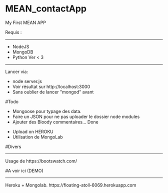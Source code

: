 # MEAN_contactApp
My First MEAN APP

Requis :
<hr>
<ul>
<li>NodeJS</li>
<li>MongoDB</li>
<li>Python Ver < 3</li>
</ul>
<hr>

Lancer via:
* node server.js
* Voir résultat sur http://localhost:3000
* Sans oublier de lancer "mongod" avant

#Todo
* Mongoose pour typage des data.
* Faire un JSON pour ne pas uploader le dossier node modules
* Ajouter des Bloody commentaires...
Done
<ul>
<li>Upload on HEROKU
</li>
<li>Utilisation de MongoLab</li>
</ul>
#Divers
<hr>
Usage de https://bootswatch.com/


#A voir ici (DEMO)
<hr>
Heroku + Mongolab.
https://floating-atoll-6069.herokuapp.com
